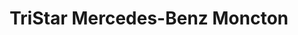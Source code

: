 ---
title: "TriStar Mercedes-Benz Moncton"
url: /dieppe/tristar-mercedes-benz-moncton/
shop: Autohaus
---